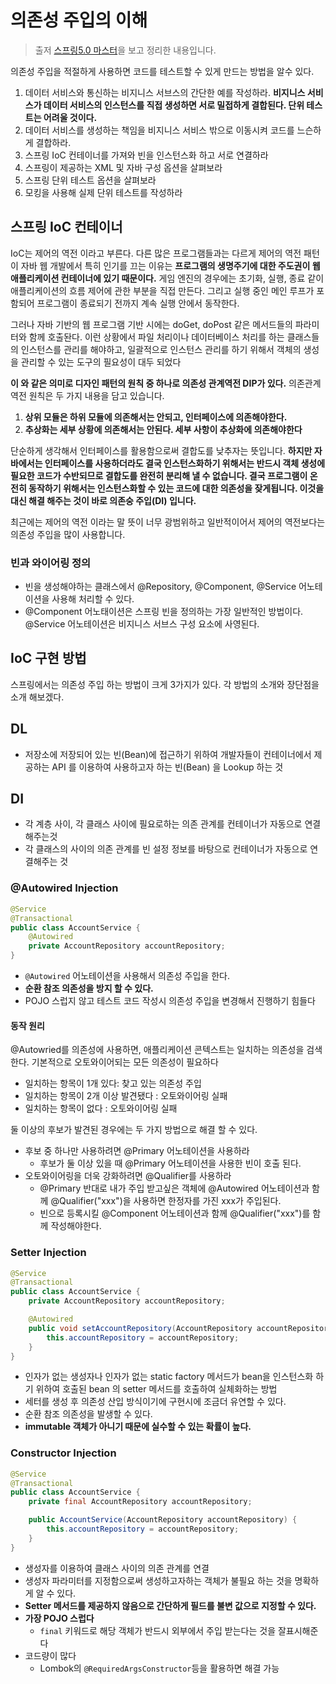 
# 의존성 주입의 이해
> 출저 [스프링5.0 마스터](http://www.kyobobook.co.kr/product/detailViewKor.laf?ejkGb=KOR&mallGb=KOR&barcode=9791161751825&orderClick=LAG&Kc=)을 보고 정리한 내용입니다.

의존성 주입을 적절하게 사용하면 코드를 테스트할 수 있게 만드는 방법을 알수 있다.

1. 데이터 서비스와 통신하는 비지니스 서브스의 간단한 예를 작성하라. **비지니스 서비스가 데이터 서비스의 인스턴스를 직접 생성하면 서로 밀접하게 결합된다. 단위 테스트는 어려울 것이다.**
2. 데이터 서비스를 생성하는 책임을 비지니스 서비스 밖으로 이동시켜 코드를 느슨하게 결합하라.
3. 스프링 IoC 컨테이너를 가져와 빈을 인스턴스화 하고 서로 연결하라
4. 스프링이 제공하는 XML 및 자바 구성 옵션을 살펴보라
5. 스프링 단위 테스트 옵션을 살펴보라
6. 모킹을 사용해 실제 단위 테스트를 작성하라


## 스프링 IoC 컨테이너

IoC는 제어의 역전 이라고 부른다. 다른 많은 프로그램들과는 다르게 제어의 역전 패턴이 자바 웹 개발에서 특히 인기를 끄는 이유는 **프로그램의 생명주기에 대한 주도권이 웹 애플리케이션 컨테이너에 있기 때문이다.** 게임 엔진의 경우에는 초기화,  실행, 종료 같이 애플리케이션의 흐름 제어에 관한 부분을 직접 만든다. 그리고 실행 중인 메인 루프가 포함되어 프로그램이 종료되기 전까지 계속 실행 안에서 동작한다.

그러나 자바 기반의 웹 프로그램 기반 시에는 doGet, doPost 같은 메서드들의 파라미터와 함께 호출돤다. 이런 상황에서 파일 처리이나 데이터베이스 처리를 하는 클래스들의 인스턴스를 관리를 해야하고, 일괄적으로 인스턴스 관리를 하기 위해서 객체의 생성을 관리할 수 있는 도구의 필요성이 대두 되었다

**이 와 같은 의미로 디자인 패턴의 원칙 중 하나로 의존성 관계역전 DIP가 있다.** 의존관계 역전 원칙은 두 가지 내용을 담고 있습니다. 

1. **상위 모듈은 하위 모듈에 의존해서는 안되고, 인터페이스에 의존해야한다.**
2. **추상화는 세부 상황에 의존해서는 안된다. 세부 사항이 추상화에 의존해야한다**

단순하게 생각해서 인터페이스를 활용함으로써 결합도를 낮추자는 뜻입니다. **하지만 자바에서는 인터페이스를 사용하더라도 결국 인스턴스화하기 위해서는 반드시 객체 생성에 필요한 코드가 수반되므로 결합도를 완전히 분리해 낼 수 없습니다. 결국 프로그램이 온전히 동작하기 위해서는 인스턴스화할 수 있는 코드에 대한 의존성을 잦게됩니다. 이것을 대신 해결 해주는 것이 바로 의존숭 주입(DI) 입니다.**

최근에는 제어의 역전 이라는 말 뜻이 너무 광범위하고 일반적이어서 제어의 역전보다는 의존성 주입을 많이 사용합니다.


### 빈과 와이어링 정의
* 빈을 생성해야하는 클래스에서 @Repository, @Component, @Service 어노테이션을 사용해 처리할 수 있다.
* @Component 어노태이션은 스프링 빈을 정의하는 가장 일반적인 방법이다. @Service 어노테이션은 비지니스 서브스 구성 요소에 사영된다.

## IoC 구현 방법

스프링에서는 의존성 주입 하는 방법이 크게 3가지가 있다. 각 방법의 소개와 장단점을 소개 해보겠다.

## DL
* 저장소에 저장되어 있는 빈(Bean)에 접근하기 위하여 개발자들이 컨테이너에서 제공하는 API 를 이용하여 사용하고자 하는 빈(Bean) 을 Lookup 하는 것


## DI
* 각 계층 사이, 각 클래스 사이에 필요로하는 의존 관계를 컨테이너가 자동으로 연결해주는것
* 각 클래스의 사이의 의존 관계를 빈 설정 정보를 바탕으로 컨테이너가 자동으로 연결해주는 것

### @Autowired Injection

```java
@Service
@Transactional
public class AccountService {
    @Autowired
    private AccountRepository accountRepository;
}
```

* `@Autowired` 어노테이션을 사용해서 의존성 주입을 한다.
* **순환 참조 의존성을 방지 할 수 있다.**
* POJO 스럽지 않고 테스트 코드 작성시 의존성 주입을 변경해서 진행하기 힘들다

#### 동작 원리
@Autowried를 의존성에 사용하면, 애플리케이션 콘텍스트는 일치하는 의존성을 검색한다. 기본적으로 오토와이어되는 모든 의존성이 필요하다 

* 일치하는 항목이 1개 있다: 찾고 있는 의존성 주입
* 일치하는 항목이 2개 이상 발견됐다 : 오토와이어링 실패
* 일치하는 항목이 없다 : 오토와이어링 실패
  
둘 이상의 후보가 발견된 경우에는 두 가지 방법으로 해결 할 수 있다.
* 후보 중 하나만 사용하려면 @Primary 어노테이션을 사용하라
  * 후보가 둘 이상 있을 때 @Primary 어노테이션을 사용한 빈이 호출 된다.
* 오토와이어링을 더욱 강화하려면 @Qualifier를 사용하라
  * @Primary 반대로 내가 주입 받고싶은 객체에 @Autowired 어노테이션과 함께 @Qualifier("xxx")을 사용하면 한정자를 가진 xxx가 주입된다.
  * 빈으로 등록시킬 @Component 어노테이션과 함께 @Qualifier("xxx")를 함께 작성해야한다.


### Setter Injection
```java
@Service
@Transactional
public class AccountService {
    private AccountRepository accountRepository;

    @Autowired
    public void setAccountRepository(AccountRepository accountRepository) {
        this.accountRepository = accountRepository;
    }
}
```

* 인자가 없는 생성자나 인자가 없는 static factory 메서드가 bean을 인스턴스화 하기 위하여 호출된 bean 의 setter 메서드를 호출하여 실체화하는 방법
* 세터를 생성 후 의존성 산입 방식이기에 구현시에 조금더 유연할 수 있다.
* 순환 참조 의존성을 발생할 수 있다.
* **immutable 객체가 아니기 때문에 실수할 수 있는 확률이 높다.**

### Constructor Injection

```java
@Service
@Transactional
public class AccountService {
    private final AccountRepository accountRepository;

    public AccountService(AccountRepository accountRepository) {
        this.accountRepository = accountRepository;
    }
}
```
* 생성자를 이용하여 클래스 사이의 의존 관계를 연결
* 생성자 파라미터를 지정함으로써 생성하고자하는 객체가 불필요 하는 것을 명확하게 알 수 있다.
* **Setter 메서드를 제공하지 않음으로 간단하게 필드를 불변 값으로 지정할 수 있다.**
* **가장 POJO 스럽다**
  * `final` 키워드로 해당 객체가 반드시 외부에서 주입 받는다는 것을 잘표시해준다
* 코드량이 많다
  * Lombok의 `@RequiredArgsConstructor`등을 활용하면 해결 가능